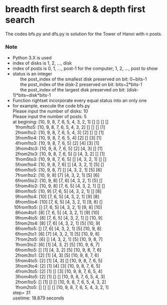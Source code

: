 # breadth first search & depth first search
The codes bfs.py and dfs.py is solution for the Tower of Hanoi with n posts.  
### Note
* Python 3.X is used  
* index of disks is 1, 2, ..., disk  
* index of posts is 0, 1, ..., post-1 for the computer; 1, 2, ..., post to show  
* status is an integer  
$~~~~~~$the post_index of the smallest disk preserved on bit: 0\~bits-1  
$~~~~~~$the post_index of the      disk-2      preserved on bit: bits\~2\*bits-1  
$~~~~~~$the post_index of the  largest disk  preserved on bit: (disk-1)\*bits\~disk\*bits-1  
* Function rightset incorporate every equal status into an only one  
* for example, execute the code bfs.py  
Please input the number of disks: 10  
Please input the number of posts: 5  
at begining: \[10, 9, 8, 7, 6, 5, 4, 3, 2, 1]  \[]  \[]  \[]  \[]  
$~~$1from1to5: [10, 9, 8, 7, 6, 5, 4, 3, 2]  []  []  []  [1]    
$~~$2from1to2: [10, 9, 8, 7, 6, 5, 4, 3]  [2]  []  []  [1]      
$~~$3from1to4: [10, 9, 8, 7, 6, 5, 4]  [2]  []  [3]  [1]        
$~~$4from1to3: [10, 9, 8, 7, 6, 5]  [2]  [4]  [3]  [1]          
$~~$3from4to3: [10, 9, 8, 7, 6, 5]  [2]  [4, 3]  []  [1]        
$~~$2from2to3: [10, 9, 8, 7, 6, 5]  []  [4, 3, 2]  []  [1]      
$~~$1from5to3: [10, 9, 8, 7, 6, 5]  []  [4, 3, 2, 1]  []  []    
$~~$5from1to4: [10, 9, 8, 7, 6]  []  [4, 3, 2, 1]  [5]  []      
$~~$6from1to5: [10, 9, 8, 7]  []  [4, 3, 2, 1]  [5]  [6]        
$~~$7from1to2: [10, 9, 8]  [7]  [4, 3, 2, 1]  [5]  [6]          
$~~$6from5to2: [10, 9, 8]  [7, 6]  [4, 3, 2, 1]  [5]  []        
$~~$5from4to2: [10, 9, 8]  [7, 6, 5]  [4, 3, 2, 1]  []  []      
$~~$8from1to5: [10, 9]  [7, 6, 5]  [4, 3, 2, 1]  []  [8]        
$~~$9from1to4: [10]  [7, 6, 5]  [4, 3, 2, 1]  [9]  [8]          
$~~$8from5to4: [10]  [7, 6, 5]  [4, 3, 2, 1]  [9, 8]  []        
$~$10from1to5: []  [7, 6, 5]  [4, 3, 2, 1]  [9, 8]  [10]        
$~~$8from4to1: [8]  [7, 6, 5]  [4, 3, 2, 1]  [9]  [10]          
$~~$9from4to5: [8]  [7, 6, 5]  [4, 3, 2, 1]  []  [10, 9]        
$~~$5from2to4: [8]  [7, 6]  [4, 3, 2, 1]  [5]  [10, 9]          
$~~$8from1to5: []  [7, 6]  [4, 3, 2, 1]  [5]  [10, 9, 8]        
$~~$6from2to1: [6]  [7]  [4, 3, 2, 1]  [5]  [10, 9, 8]          
$~~$7from2to5: [6]  []  [4, 3, 2, 1]  [5]  [10, 9, 8, 7]        
$~~$1from3to2: [6]  [1]  [4, 3, 2]  [5]  [10, 9, 8, 7]          
$~~$6from1to5: []  [1]  [4, 3, 2]  [5]  [10, 9, 8, 7, 6]        
$~~$2from3to1: [2]  [1]  [4, 3]  [5]  [10, 9, 8, 7, 6]          
$~~$5from4to5: [2]  [1]  [4, 3]  []  [10, 9, 8, 7, 6, 5]        
$~~$3from3to4: [2]  [1]  [4]  [3]  [10, 9, 8, 7, 6, 5]          
$~~$4from3to5: [2]  [1]  []  [3]  [10, 9, 8, 7, 6, 5, 4]        
$~~$3from4to5: [2]  [1]  []  []  [10, 9, 8, 7, 6, 5, 4, 3]      
$~~$2from1to5: []  [1]  []  []  [10, 9, 8, 7, 6, 5, 4, 3, 2]    
$~~$1from2to5: []  []  []  []  [10, 9, 8, 7, 6, 5, 4, 3, 2, 1]  
step= 31  
usetime: 18.879 seconds
